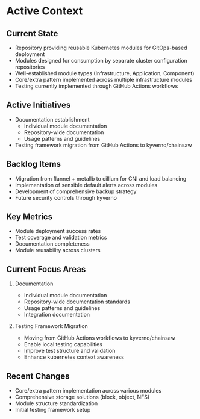 # Active Context

## Current State
- Repository providing reusable Kubernetes modules for GitOps-based deployment
- Modules designed for consumption by separate cluster configuration repositories
- Well-established module types (Infrastructure, Application, Component)
- Core/extra pattern implemented across multiple infrastructure modules
- Testing currently implemented through GitHub Actions workflows

## Active Initiatives
- Documentation establishment
  * Individual module documentation
  * Repository-wide documentation
  * Usage patterns and guidelines
- Testing framework migration from GitHub Actions to kyverno/chainsaw

## Backlog Items
- Migration from flannel + metallb to cillium for CNI and load balancing
- Implementation of sensible default alerts across modules
- Development of comprehensive backup strategy
- Future security controls through kyverno

## Key Metrics
- Module deployment success rates
- Test coverage and validation metrics
- Documentation completeness
- Module reusability across clusters

## Current Focus Areas
1. Documentation
   - Individual module documentation
   - Repository-wide documentation standards
   - Usage patterns and guidelines
   - Integration documentation

2. Testing Framework Migration
   - Moving from GitHub Actions workflows to kyverno/chainsaw
   - Enable local testing capabilities
   - Improve test structure and validation
   - Enhance kubernetes context awareness

## Recent Changes
- Core/extra pattern implementation across various modules
- Comprehensive storage solutions (block, object, NFS)
- Module structure standardization
- Initial testing framework setup
